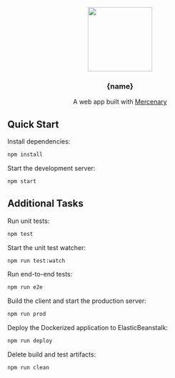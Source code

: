 <p align="center">
  <img src="https://image.flaticon.com/icons/svg/140/140829.svg" width="144">
</p>

<h3 align="center">
  {name}
</h3>

<p align="center">
  A web app built with <a href="http://mercenary.io/">Mercenary</a>
</p>

## Quick Start

Install dependencies:

```bash
npm install
```

Start the development server:

```bash
npm start
```

## Additional Tasks

Run unit tests:

```bash
npm test
```

Start the unit test watcher:

```bash
npm run test:watch
```

Run end-to-end tests:

```bash
npm run e2e
```

Build the client and start the production server:

```bash
npm run prod
```

Deploy the Dockerized application to ElasticBeanstalk:

```bash
npm run deploy
```

Delete build and test artifacts:

```bash
npm run clean
```
